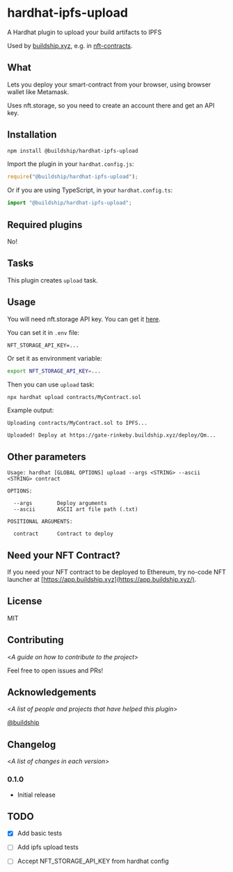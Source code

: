 # hardhat-ipfs-upload

A Hardhat plugin to upload your build artifacts to IPFS

Used by [buildship.xyz](https://buildship.xyz), e.g. in [nft-contracts](https://github.com/buildship-dev/nft-contracts/).

## What

Lets you deploy your smart-contract from your browser, using browser wallet like Metamask.

Uses nft.storage, so you need to create an account there and get an API key.

## Installation

```bash
npm install @buildship/hardhat-ipfs-upload
```

Import the plugin in your `hardhat.config.js`:

```js
require("@buildship/hardhat-ipfs-upload");
```

Or if you are using TypeScript, in your `hardhat.config.ts`:

```ts
import "@buildship/hardhat-ipfs-upload";
```


## Required plugins

No!

## Tasks

This plugin creates `upload` task. 

## Usage

You will need nft.storage API key. You can get it [here](https://nft.storage/).

You can set it in `.env` file:

```
NFT_STORAGE_API_KEY=...
```

Or set it as environment variable:

```bash
export NFT_STORAGE_API_KEY=...
```

Then you can use `upload` task:

```bash
npx hardhat upload contracts/MyContract.sol
```

Example output:

```
Uploading contracts/MyContract.sol to IPFS...

Uploaded! Deploy at https://gate-rinkeby.buildship.xyz/deploy/Qm...
```

## Other parameters

```
Usage: hardhat [GLOBAL OPTIONS] upload --args <STRING> --ascii <STRING> contract

OPTIONS:

  --args        Deploy arguments 
  --ascii       ASCII art file path (.txt) 

POSITIONAL ARGUMENTS:

  contract      Contract to deploy 

```

## Need your NFT Contract?

If you need your NFT contract to be deployed to Ethereum, try no-code NFT launcher at [https://app.buildship.xyz](https://app.buildship.xyz/).

## License

MIT

## Contributing

<_A guide on how to contribute to the project_>

Feel free to open issues and PRs!

## Acknowledgements

<_A list of people and projects that have helped this plugin_>

[@buildship](https://twitter.com/buildship_dev)

## Changelog

<_A list of changes in each version_>

### 0.1.0

- Initial release

## TODO
- [x] Add basic tests
- [ ] Add ipfs upload tests
- [ ] Accept NFT_STORAGE_API_KEY from hardhat config


